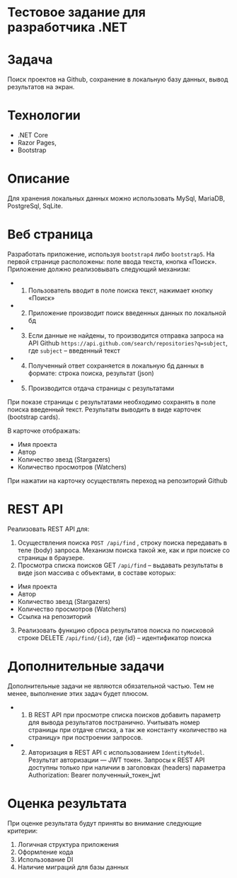 # Тестовое задание для разработчика .NET


# Задача
Поиск проектов на Github, сохранение в локальную базу данных, вывод результатов на экран.

# Технологии
- .NET Core
- Razor Pages,
- Bootstrap

# Описание
Для хранения локальных данных можно использовать MySql, MariaDB, PostgreSql, SqLite.

# Веб страница
Разработать приложение, используя ```bootstrap4``` либо ```bootstrap5```. На первой странице расположены: поле ввода текста, кнопка «Поиск».
Приложение должно реализовывать следующий механизм:

- 1.	Пользователь вводит в поле поиска текст, нажимает кнопку «Поиск»
- 2.	Приложение производит поиск введенных данных по локальной бд
- 3.	Если данные не найдены, то производится отправка запроса на API Github  ```https://api.github.com/search/repositories?q=subject```, где ```subject``` – введенный текст
- 4.	Полученный ответ сохраняется в локальную бд данных в формате: строка поиска, результат (json)
- 5.	Производится отдача страницы с результатами

При показе страницы с результатами необходимо сохранять в поле поиска введенный текст.
Результаты выводить в виде карточек (bootstrap cards).

В карточке отображать:

- Имя проекта
- Автор
- Количество звезд (Stargazers)
- Количество просмотров (Watchers)

При нажатии на карточку осуществлять переход на репозиторий Github

# REST API
Реализовать REST API для:
1.	Осуществления поиска ```POST /api/find``` , строку поиска передавать в теле (body) запроса. Механизм поиска такой же, как и при поиске со страницы в браузере.
2.	Просмотра списка поисков GET ```/api/find``` – выдавать результаты в виде json массива с объектами, в составе которых:

- Имя проекта 
- Автор
- Количество звезд (Stargazers)
- Количество просмотров (Watchers)
- Ссылка на репозиторий

3.	Реализовать функцию сброса результатов поиска по поисковой строке DELETE ```/api/find/{id}```, где {id} – идентификатор поиска

# Дополнительные задачи
Дополнительные задачи не являются обязательной частью. Тем не менее, выполнение этих задач будет плюсом.
- 1.	В REST API при просмотре списка поисков добавить параметр для вывода результатов постранично. Учитывать номер страницы при отдаче списка, а так же константу «количество на страницу» при построении запросов.
- 2.	Авторизация в REST API c использованием  ```IdentityModel```. Результат авторизации — JWT токен. Запросы к REST API доступны только при наличии в заголовках (headers) параметра Authorization: Bearer полученный_токен_jwt

# Оценка результата
При оценке результата будут приняты во внимание следующие критерии:
1.	Логичная структура приложения
2.	Оформление кода
3.	Использование DI
4.	Наличие миграций для базы данных




